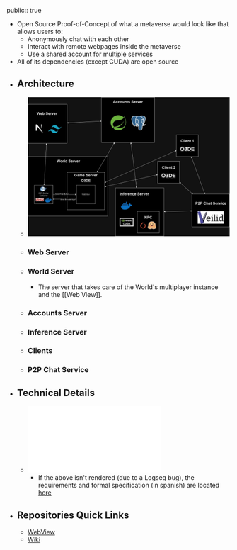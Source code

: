 public:: true

- Open Source Proof-of-Concept of what a metaverse would look like that allows users to:
	- Anonymously chat with each other
	- Interact with remote webpages inside the metaverse
	- Use a shared account for multiple services
- All of its dependencies (except CUDA) are open source
- ## Architecture
	- ![arquitecture-metapulse.jpg](../assets/arquitecture-metapulse_1707323665756_0.jpg)
	- ### Web Server
	- ### World Server
		- The server that takes care of the World's multiplayer instance and the [[Web View]].
	- ### Accounts Server
	- ### Inference Server
	- ### Clients
	- ### P2P Chat Service
- ## Technical Details
	- ![Requirements and formal specification (In Spanish)](../assets/Documento_Final_1707322895598_0.pdf)
		- If the above isn't rendered (due to a Logseq bug), the requirements and formal specification (in spanish) are located [here](https://github.com/MisterChief53/Metapulse-wiki/blob/master/assets/Documento_Final_1707322895598_0.pdf)
- ## Repositories Quick Links
	- [WebView](https://github.com/MisterChief53/CEF-Docker-O3DE)
	- [Wiki](https://github.com/MisterChief53/Metapulse-wiki)